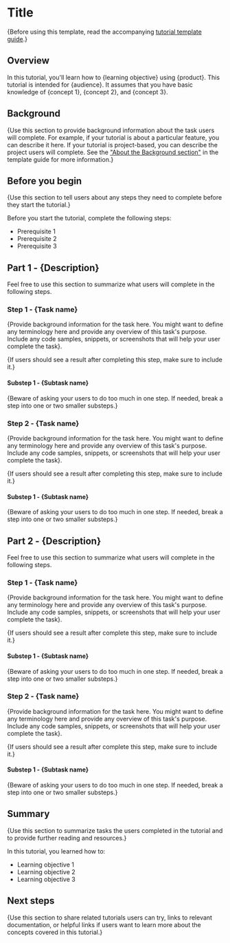 # Title

{Before using this template, read the accompanying [tutorial template guide](about-tutorial.md).}

## Overview

In this tutorial, you'll learn how to {learning objective} using {product}. This tutorial is intended for {audience}. It assumes that you have basic knowledge of {concept 1}, {concept 2}, and {concept 3}. 

## Background 

{Use this section to provide background information about the task users will complete. For example, if your tutorial is about a particular feature, you can describe it here. If your tutorial is project-based, you can describe the project users will complete. See the ["About the Background section"](about-tutorial.md#about-the-background-section) in the template guide for more information.}

## Before you begin 

{Use this section to tell users about any steps they need to complete before they start the tutorial.}

Before you start the tutorial, complete the following steps:

* Prerequisite 1
* Prerequisite 2
* Prerequisite 3

## Part 1 - {Description}

Feel free to use this section to summarize what users will complete in the following steps.

### Step 1 - {Task name}

{Provide background information for the task here. You might want to define any terminology here and provide any overview of this task's purpose.
Include any code samples, snippets, or screenshots that will help your user complete the task}.

{If users should see a result after completing this step, make sure to include it.}

#### Substep 1 - {Subtask name}

{Beware of asking your users to do too much in one step. If needed, break a step into one or two smaller substeps.}

### Step 2 - {Task name}

{Provide background information for the task here. You might want to define any terminology here and provide any overview of this task's purpose.
Include any code samples, snippets, or screenshots that will help your user complete the task}.

{If users should see a result after completing this step, make sure to include it.}

#### Substep 1 - {Subtask name}

{Beware of asking your users to do too much in one step. If needed, break a step into one or two smaller substeps.}

## Part 2 - {Description}

Feel free to use this section to summarize what users will complete in the following steps.

### Step 1 - {Task name}

{Provide background information for the task here. You might want to define any terminology here and provide any overview of this task's purpose.
Include any code samples, snippets, or screenshots that will help your user complete the task}.

{If users should see a result after complete this step, make sure to include it.}

#### Substep 1 - {Subtask name}

{Beware of asking your users to do too much in one step. If needed, break a step into one or two smaller substeps.}

### Step 2 - {Task name}

{Provide background information for the task here. You might want to define any terminology here and provide any overview of this task's purpose.
Include any code samples, snippets, or screenshots that will help your user complete the task}.

{If users should see a result after complete this step, make sure to include it.}

#### Substep 1 - {Subtask name}

{Beware of asking your users to do too much in one step. If needed, break a step into one or two smaller substeps.}

## Summary

{Use this section to summarize tasks the users completed in the tutorial and to provide further reading and resources.}

In this tutorial, you learned how to:

* Learning objective 1
* Learning objective 2
* Learning objective 3

## Next steps

{Use this section to share related tutorials users can try, links to relevant documentation, or helpful links if users want to learn more about the concepts covered in this tutorial.}
